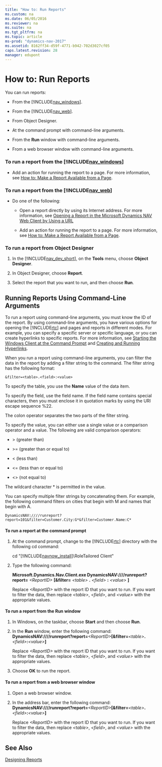 ```yaml
---
title: "How to: Run Reports"
ms.custom: na
ms.date: 06/05/2016
ms.reviewer: na
ms.suite: na
ms.tgt_pltfrm: na
ms.topic: article
ms-prod: "dynamics-nav-2017"
ms.assetid: 8162ff34-d59f-4771-b942-702d3027cf05
caps.latest.revision: 28
manager: edupont
---
```

# How to: Run Reports
You can run reports:  
  
-   From the [!INCLUDE[nav_windows](includes/nav_windows_md.md)].  
  
-   From the [!INCLUDE[nav_web](includes/nav_web_md.md)].  
  
-   From Object Designer.  
  
-   At the command prompt with command\-line arguments.  
  
-   From the **Run** window with command\-line arguments.  
  
-   From a web browser window with command\-line arguments.  
  
### To run a report from the [!INCLUDE[nav_windows](includes/nav_windows_md.md)]  
  
-   Add an action for running the report to a page. For more information, see [How to: Make a Report Available from a Page](How%20to:%20Make%20a%20Report%20Available%20from%20a%20Page.md).  
  
### To run a report from the [!INCLUDE[nav_web](includes/nav_web_md.md)]  
  
-   Do one of the following:  
  
    -   Open a report directly by using its Internet address. For more information, see [Opening a Report in the Microsoft Dynamics NAV Web Client by Using a URL](Opening-a-Report-in-the-Microsoft-Dynamics-NAV-Web-Client-by-Using-a-URL.md)  
  
    -   Add an action for running the report to a page. For more information, see [How to: Make a Report Available from a Page](How%20to:%20Make%20a%20Report%20Available%20from%20a%20Page.md).  
  
### To run a report from Object Designer  
  
1.  In the [!INCLUDE[nav_dev_short](includes/nav_dev_short_md.md)], on the **Tools** menu, choose **Object Designer**.  
  
2.  In Object Designer, choose **Report**.  
  
3.  Select the report that you want to run, and then choose **Run**.  
  
## Running Reports Using Command\-Line Arguments  
 To run a report using command\-line arguments, you must know the ID of the report. By using command\-line arguments, you have various options for opening the [!INCLUDE[rtc](includes/rtc_md.md)] and pages and reports in different modes. For example, you can specify a specific server or specific language, or you can create hyperlinks to specific reports. For more information, see [Starting the Windows Client at the Command Prompt](Starting%20the%20Windows%20Client%20at%20the%20Command%20Prompt.md) and [Creating and Running Hyperlinks](Creating-and-Running-Hyperlinks.md).  
  
 When you run a report using command\-line arguments, you can filter the data in the report by adding a filter string to the command. The filter string has the following format:  
  
```  
&filter=<table>.<field>:<value>  
```  
  
 To specify the table, you use the **Name** value of the data item.  
  
 To specify the field, use the field name. If the field name contains special characters, then you must enclose it in quotation marks by using the URI escape sequence %22.  
  
 The colon operator separates the two parts of the filter string.  
  
 To specify the value, you can either use a single value or a comparison operator and a value. The following are valid comparison operators:  
  
-   \> \(greater than\)  
  
-   \>\= \(greater than or equal to\)  
  
-   \< \(less than\)  
  
-   \<\= \(less than or equal to\)  
  
-   \<\> \(not equal to\)  
  
 The wildcard character \* is permitted in the value.  
  
 You can specify multiple filter strings by concatenating them. For example, the following command filters on cities that begin with M and names that begin with A.  
  
```  
DynamicsNAV:////runreport?report=101&filter=Customer.City:G*&filter=Customer.Name:C*  
```  
  
#### To run a report at the command prompt  
  
1.  At the command prompt, change to the [!INCLUDE[rtc](includes/rtc_md.md)] directory with the following cd command:  
  
     cd "[!INCLUDE[navnow_install](includes/navnow_install_md.md)]\\RoleTailored Client"  
  
2.  Type the following command:  
  
     **Microsoft.Dynamics.Nav.Client.exe DynamicsNAV:\/\/\/\/runreport?report\=** *\<ReportID\>* **\[&filter\=** *\<table\>* **.** *\<field\>* **:** *\<value\>* **\]**  
  
     Replace *\<ReportID\>* with the report ID that you want to run. If you want to filter the data, then replace *\<table\>*, *\<field\>*, and *\<value\>* with the appropriate values.  
  
#### To run a report from the Run window  
  
1.  In Windows, on the taskbar, choose **Start** and then choose **Run**.  
  
2.  In the **Run** window, enter the following command: **DynamicsNAV:\/\/\/\/runreport?report\=***\<ReportID\>***\[&filter\=***\<table\>***.***\<field\>***:***\<value\>***\]**  
  
     Replace *\<ReportID\>* with the report ID that you want to run. If you want to filter the data, then replace *\<table\>*, *\<field\>*, and *\<value\>* with the appropriate values.  
  
3.  Choose **OK** to run the report.  
  
#### To run a report from a web browser window  
  
1.  Open a web browser window.  
  
2.  In the address bar, enter the following command: **DynamicsNAV:\/\/\/\/runreport?report\=***\<ReportID\>***\[&filter\=***\<table\>***.***\<field\>***:***\<value\>***\]**  
  
     Replace *\<ReportID\>* with the report ID that you want to run. If you want to filter the data, then replace *\<table\>*, *\<field\>*, and *\<value\>* with the appropriate values.  
  
## See Also  
 [Designing Reports](Designing-Reports.md)